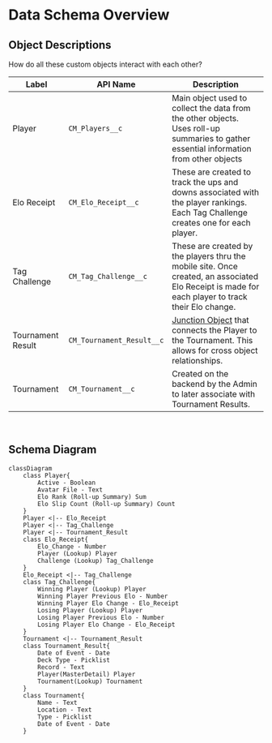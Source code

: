 # Data Schema Overview

## Object Descriptions

How do all these custom objects interact with each other?

| Label | API Name | Description |
|---|---|---|
| Player | `CM_Players__c` | Main object used to collect the data from the other objects. Uses roll-up summaries to gather essential information from other objects|
| Elo Receipt | `CM_Elo_Receipt__c` | These are created to track the ups and downs associated with the player rankings. Each Tag Challenge creates one for each player.|
|Tag Challenge|`CM_Tag_Challenge__c`| These are created by the players thru the mobile site. Once created, an associated Elo Receipt is made for each player to track their Elo change.|
|Tournament Result|`CM_Tournament_Result__c`| [Junction Object](https://www.salesforceben.com/what-is-a-junction-object-in-salesforce/) that connects the Player to the Tournament. This allows for cross object relationships.|
|Tournament|`CM_Tournament__c`|Created on the backend by the Admin to later associate with Tournament Results.|

<br> 

## Schema Diagram

```mermaid
classDiagram
    class Player{
		Active - Boolean
		Avatar File - Text
		Elo Rank (Roll-up Summary) Sum
		Elo Slip Count (Roll-up Summary) Count
	}
	Player <|-- Elo_Receipt
	Player <|-- Tag_Challenge
	Player <|-- Tournament_Result
	class Elo_Receipt{
		Elo_Change - Number
		Player (Lookup) Player
		Challenge (Lookup) Tag_Challenge
	}
	Elo_Receipt <|-- Tag_Challenge
	class Tag_Challenge{
		Winning Player (Lookup) Player
		Winning Player Previous Elo - Number
		Winning Player Elo Change - Elo_Receipt
		Losing Player (Lookup) Player
		Losing Player Previous Elo - Number
		Losing Player Elo Change - Elo_Receipt
	}
	Tournament <|-- Tournament_Result
	class Tournament_Result{
		Date of Event - Date
		Deck Type - Picklist
		Record - Text
		Player(MasterDetail) Player
		Tournament(Lookup) Tournament
	}
	class Tournament{
		Name - Text
		Location - Text
		Type - Picklist
		Date of Event - Date
	}
```

<br><br>